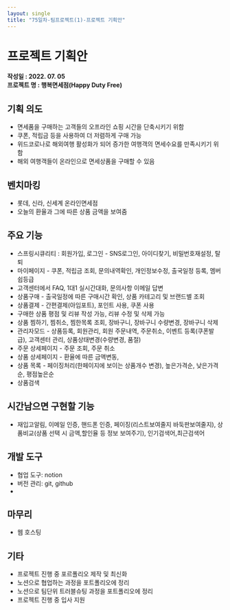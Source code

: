 ```yaml
---
layout: single
title: "75일차-팀프로젝트(1)-프로젝트 기획안"
---
```


# 프로젝트 기획안
**작성일 : 2022. 07. 05**  
**프로젝트 명 :  행복면세점(Happy Duty Free)**

## 기획 의도
- 면세품을 구매하는 고객들의 오프라인 쇼핑 시간을 단축시키기 위함
- 쿠폰, 적립금 등을 사용하여 더 저렴하게 구매 가능
- 위드코로나로 해외여행 활성화가 되어 증가한 여행객의 면세수요를 만족시키기 위함
- 해외 여행객들이 온라인으로 면세상품을 구매할 수 있음

## 벤치마킹
- 롯데, 신라, 신세계 온라인면세점
- 오늘의 환율과 그에 따른 상품 금액을 보여줌

## 주요 기능 
- 스프링시큐리티 : 회원가입, 로그인 - SNS로그인, 아이디찾기, 비밀번호재설정, 탈퇴
- 마이페이지 - 쿠폰, 적립금 조회, 문의내역확인, 개인정보수정, 출국일정 등록, 멤버쉽등급
- 고객센터에서 FAQ, 1대1 실시간대화, 문의사항 이메일 답변
- 상품구매 - 출국일정에 따른 구매시간 확인, 상품 카테고리 및 브랜드별 조회
- 상품결제 - 간편결제(아임포트), 포인트 사용, 쿠폰 사용
- 구매한 상품 평점 및 리뷰 작성 가능, 리뷰 수정 및 삭제 가능
- 상품 찜하기, 찜취소, 찜한목록 조회, 장바구니, 장바구니 수량변경, 장바구니 삭제
- 관리자모드 - 상품등록, 회원관리, 회원 주문내역, 주문취소, 이벤트 등록(쿠폰발급), 고객센터 관리, 상품상태변경(수량변경, 품절)
- 주문 상세페이지 - 주문 조회, 주문 취소
- 상품 상세페이지 - 환율에 따른 금액변동, 
- 상품 목록 - 페이징처리(한페이지에 보이는 상품개수 변경), 높은가격순, 낮은가격순, 평점높은순
- 상품검색

## 시간남으면 구현할 기능
- 재입고알림, 이메일 인증, 핸드폰 인증, 페이징(리스트보여줄지 바둑판보여줄지), 상품비교(상품 선택 시 금액,할인율 등 정보 보여주기), 인기검색어,최근검색어

## 개발 도구
- 협업 도구: notion
- 버전 관리: git, github
- 
## 마무리
- 웹 호스팅

## 기타
- 프로젝트 진행 중 포르폴리오 제작 및 최신화
- 노션으로 협업하는 과정을 포트폴리오에 정리
- 노션으로 팀단위 트러블슈팅 과정을 포트폴리오에 정리
- 프로젝트 진행 중 입사 지원






